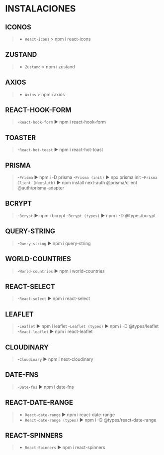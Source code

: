 <!-- Ctrl+K V para ver vista previa -->
# INSTALACIONES

## ICONOS
>- `React-icons` > npm i react-icons 

## ZUSTAND
>- `Zustand` > npm i zustand

## AXIOS
>- `Axios` > npm i axios

## REACT-HOOK-FORM
>-`React-hook-form` ► npm i react-hook-form

## TOASTER
>-`React-hot-toast` ► npm i react-hot-toast

## PRISMA
>-`Prisma` ► npm i -D prisma
>-`Prisma (init)` ► npx prisma init
>-`Prisma Client (NextAuth)` ► npm install next-auth @prisma/client @auth/prisma-adapter

## BCRYPT
>-`Bcrypt` ► npm i bcrypt
>-`Bcrypt (types)` ► npm i -D @types/bcrypt

## QUERY-STRING
>-`Query-string` ► npm i query-string

## WORLD-COUNTRIES
>-`World-countries` ► npm i world-countries

## REACT-SELECT
>-`React-select` ► npm i react-select

## LEAFLET
>-`Leaflet` ► npm i leaflet
>-`Leaflet (types)` ► npm i -D @types/leaflet
>-`React-leaflet` ► npm i react-leaflet

## CLOUDINARY
>-`Cloudinary` ► npm i next-cloudinary

## DATE-FNS
>-`Date-fns` ► npm i date-fns

## REACT-DATE-RANGE
>- `React-date-range` ► npm i react-date-range
>- `React-date-range (types)` ► npm i -D @types/react-date-range

## REACT-SPINNERS
>- `React-Spinners` ► npm i react-spinners
